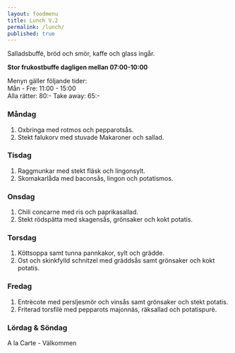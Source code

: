 ```yaml
---
layout: foodmenu
title: Lunch V.2
permalink: /lunch/
published: true
---
```

Salladsbuffé, bröd och smör, kaffe och glass ingår.

**Stor frukostbuffe dagligen mellan 07:00-10:00**

Menyn gäller följande tider:  
Mån - Fre: 11:00 - 15:00  
Alla rätter: 80:- Take away: 65:-

### Måndag

1. Oxbringa med rotmos och pepparotsås.
2. Stekt falukorv med stuvade Makaroner och sallad.

### Tisdag

1. Raggmunkar med stekt fläsk och lingonsylt.
2. Skomakarlåda med baconsås, lingon och potatismos.

### Onsdag

1. Chili concarne med ris och paprikasallad.
2. Stekt rödspätta med skagensås, grönsaker och kokt potatis.

### Torsdag

 1. Köttsoppa samt tunna pannkakor, sylt och grädde.
 2. Ost och skinkfylld schnitzel med gräddsås samt grönsaker och kokt potatis.

### Fredag

1. Entrècote med persljesmör och vinsås samt grönsaker och stekt potatis.
2. Friterad torsfilè med pepparots majonnäs, räksallad och potatispurè.

### Lördag & Söndag
A la Carte - Välkommen
